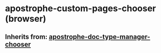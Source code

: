 # apostrophe-custom-pages-chooser (browser)
## Inherits from: [apostrophe-doc-type-manager-chooser](../apostrophe-doc-type-manager/browser-apostrophe-doc-type-manager-chooser.md)

